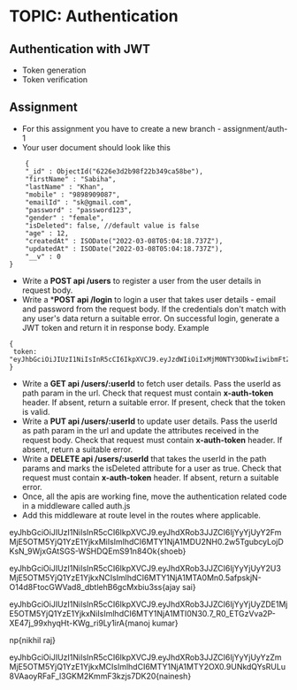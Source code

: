 # TOPIC: Authentication

## Authentication with JWT
- Token generation
- Token verification

## Assignment
- For this assignment you have to create a new branch - assignment/auth-1
- Your user document should look like this
```
 	{
    "_id" : ObjectId("6226e3d2b98f22b349ca58be"),
    "firstName" : "Sabiha",
    "lastName" : "Khan",
    "mobile" : "9898909087",
    "emailId" : "sk@gmail.com",
    "password" : "password123",
    "gender" : "female",
	"isDeleted": false, //default value is false 
    "age" : 12,
    "createdAt" : ISODate("2022-03-08T05:04:18.737Z"),
    "updatedAt" : ISODate("2022-03-08T05:04:18.737Z"),
    "__v" : 0
}
```


- Write a **POST api /users** to register a user from the user details in request body. 
- Write a ***POST api /login** to login a user that takes user details - email and password from the request body. If the credentials don't match with any user's data return a suitable error.
On successful login, generate a JWT token and return it in response body. Example 
```
{
 token: "eyJhbGciOiJIUzI1NiIsInR5cCI6IkpXVCJ9.eyJzdWIiOiIxMjM0NTY3ODkwIiwibmFtZSI6IkpvaG4gRG9lIiwiaWF0IjoxNTE2MjM5MDIyfQ.SflKxwRJSMeKKF2QT4fwpMeJf36POk6yJV_adQssw5c"
}
```
- Write a **GET api /users/:userId** to fetch user details. Pass the userId as path param in the url. Check that request must contain **x-auth-token** header. If absent, return a suitable error.
If present, check that the token is valid.
- Write a **PUT api /users/:userId** to update user details. Pass the userId as path param in the url and update the attributes received in the request body. Check that request must contain **x-auth-token** header. If absent, return a suitable error.
- Write a **DELETE api /users/:userId** that takes the userId in the path params and marks the isDeleted attribute for a user as true. Check that request must contain **x-auth-token** header. If absent, return a suitable error.
- Once, all the apis are working fine, move the authentication related code in a middleware called auth.js
- Add this middleware at route level in the routes where applicable.



eyJhbGciOiJIUzI1NiIsInR5cCI6IkpXVCJ9.eyJhdXRob3JJZCI6IjYyYjUyY2FmMjE5OTM5YjQ1YzE1YjkxMiIsImlhdCI6MTY1NjA1MDU2NH0.2w5TgubcyLojDKsN_9WjxGAtSGS-WSHDQEmS91n84Ok{shoeb}

eyJhbGciOiJIUzI1NiIsInR5cCI6IkpXVCJ9.eyJhdXRob3JJZCI6IjYyYjUyY2U3MjE5OTM5YjQ1YzE1YjkxNCIsImlhdCI6MTY1NjA1MTA0Mn0.5afpskjN-O14d8FtocGWVad8_dbtlehB6gcMxbiu3ss{ajay sai}

eyJhbGciOiJIUzI1NiIsInR5cCI6IkpXVCJ9.eyJhdXRob3JJZCI6IjYyYjUyZDE1MjE5OTM5YjQ1YzE1YjkxNiIsImlhdCI6MTY1NjA1MTI0N30.7_R0_ETGzVva2P-XE47j_99xhyqHt-KWg_ri9Ly1irA{manoj kumar}

np{nikhil raj}

eyJhbGciOiJIUzI1NiIsInR5cCI6IkpXVCJ9.eyJhdXRob3JJZCI6IjYyYjUyYzZmMjE5OTM5YjQ1YzE1YjkxMCIsImlhdCI6MTY1NjA1MTY2OX0.9UNkdQYsRULu8VAaoyRFaF_l3GKM2KmmF3kzjs7DK20{nainesh}